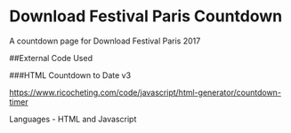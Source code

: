 # Download Festival Paris Countdown
A countdown page for Download Festival Paris 2017

##External Code Used

###HTML Countdown to Date v3

https://www.ricocheting.com/code/javascript/html-generator/countdown-timer

Languages - HTML and Javascript
